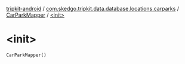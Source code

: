 [tripkit-android](../../index.md) / [com.skedgo.tripkit.data.database.locations.carparks](../index.md) / [CarParkMapper](index.md) / [&lt;init&gt;](./-init-.md)

# &lt;init&gt;

`CarParkMapper()`